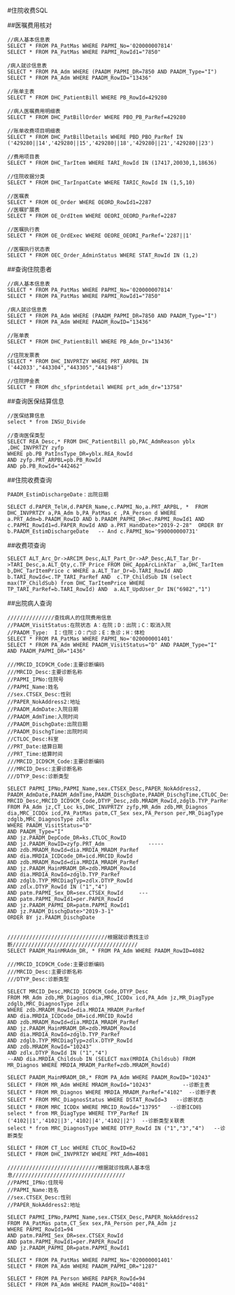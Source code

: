 #住院收费SQL

##医嘱费用核对

	//病人基本信息表
	SELECT * FROM PA_PatMas WHERE PAPMI_No='020000007814'
	SELECT * FROM PA_PatMas WHERE PAPMI_RowId1="7850"

	/病人就诊信息表
	SELECT * FROM PA_Adm WHERE (PAADM_PAPMI_DR=7850 AND PAADM_Type="I") 
	SELECT * FROM PA_Adm WHERE PAADM_RowID="13436"

	//账单主表
	SELECT * FROM DHC_PatientBill WHERE PB_RowId=429280
	
	//病人医嘱费用明细表
	SELECT * FROM DHC_PatBillOrder WHERE PBO_PB_ParRef=429280
	
	//账单收费项目明细表
	SELECT * FROM DHC_PatBillDetails WHERE PBD_PBO_ParRef IN ('429280||14','429280||15','429280||18','429280||21','429280||23')
	
	//费用项目表
	SELECT * FROM DHC_TarItem WHERE TARI_RowId IN (17417,20030,1,18636)
	
	//住院收据分类
	SELECT * FROM DHC_TarInpatCate WHERE TARIC_RowId IN (1,5,10)
	
	//医嘱表
	SELECT * FROM OE_Order WHERE OEORD_RowId1=2287
	//医嘱扩展表
	SELECT * FROM OE_OrdItem WHERE OEORI_OEORD_ParRef=2287
	
	//医嘱执行表
	SELECT * FROM OE_OrdExec WHERE OEORE_OEORI_ParRef='2287||1'
	
	//医嘱执行状态表
	SELECT * FROM OEC_Order_AdminStatus WHERE STAT_RowId IN (1,2)
 

##查询住院患者

	//病人基本信息表
	SELECT * FROM PA_PatMas WHERE PAPMI_No='020000007814'
	SELECT * FROM PA_PatMas WHERE PAPMI_RowId1="7850"

	/病人就诊信息表
	SELECT * FROM PA_Adm WHERE (PAADM_PAPMI_DR=7850 AND PAADM_Type="I") 
	SELECT * FROM PA_Adm WHERE PAADM_RowID="13436"

	//账单表
	SELECT * FROM DHC_PatientBill WHERE PB_Adm_Dr="13436"

	//住院发票表
	SELECT * FROM DHC_INVPRTZY WHERE PRT_ARPBL IN ('442033',"443304","443305","441948")

	//住院押金表
	SELECT * FROM dhc_sfprintdetail WHERE prt_adm_dr="13758"


##查询医保结算信息

	//医保结算信息
	select * from INSU_Divide

	//查询医保类型
	SELECT REA_Desc,* FROM DHC_PatientBill pb,PAC_AdmReason yblx ,DHC_INVPRTZY zyfp
	WHERE pb.PB_PatInsType_DR=yblx.REA_RowId
	AND zyfp.PRT_ARPBL=pb.PB_RowId
	AND pb.PB_RowId="442462"

##住院收费查询 

	PAADM_EstimDischargeDate：出院日期

	SELECT d.PAPER_TelH,d.PAPER_Name,c.PAPMI_No,a.PRT_ARPBL, *  FROM DHC_INVPRTZY a,PA_Adm b,PA_PatMas c ,PA_Person d WHERE a.PRT_Adm=b.PAADM_RowID AND b.PAADM_PAPMI_DR=c.PAPMI_RowId1 AND c.PAPMI_RowId1=d.PAPER_RowId AND a.PRT_HandDate>"2019-2-28"  ORDER BY b.PAADM_EstimDischargeDate   -- And c.PAPMI_No='990000000731'

##收费项查询
	
	SELECT ALT_Arc_Dr->ARCIM_Desc,ALT_Part_Dr->AP_Desc,ALT_Tar_Dr->TARI_Desc,a.ALT_Qty,c.TP_Price FROM DHC_AppArcLinkTar  a,DHC_TarItem b,DHC_TarItemPrice c WHERE a.ALT_Tar_Dr=b.TARI_RowId AND b.TARI_RowId=c.TP_TARI_ParRef AND  c.TP_ChildSub IN (select max(TP_ChildSub) from DHC_TarItemPrice WHERE TP_TARI_ParRef=b.TARI_RowId) AND  a.ALT_UpdUser_Dr IN("6982","1")


##出院病人查询

	///////////////查找病人的住院费用信息
	//PAADM_VisitStatus:在院状态 A：在院；D：出院；C：取消入院　
	//PAADM_Type:  I：住院；O：门诊；E：急诊；H：体检
	SELECT * FROM PA_PatMas WHERE PAPMI_No='020000001401'
	SELECT * FROM PA_Adm WHERE PAADM_VisitStatus="D" AND PAADM_Type="I" AND PAADM_PAPMI_DR="1436"
	
	///MRCID_ICD9CM_Code:主要诊断编码
	///MRCID_Desc:主要诊断名称
	//PAPMI_IPNo:住院号
	//PAPMI_Name:姓名
	//sex.CTSEX_Desc:性别
	//PAPER_NokAddress2:地址
	//PAADM_AdmDate:入院日期
	//PAADM_AdmTime:入院时间
	//PAADM_DischgDate:出院日期
	//PAADM_DischgTime:出院时间
	//CTLOC_Desc:科室
	//PRT_Date:结算日期
	//PRT_Time:结算时间
	///MRCID_ICD9CM_Code:主要诊断编码
	///MRCID_Desc:主要诊断名称
	///DTYP_Desc:诊断类型
	
	SELECT PAPMI_IPNo,PAPMI_Name,sex.CTSEX_Desc,PAPER_NokAddress2,
	PAADM_AdmDate,PAADM_AdmTime,PAADM_DischgDate,PAADM_DischgTime,CTLOC_Desc,PRT_Date,PRT_Time,
	MRCID_Desc,MRCID_ICD9CM_Code,DTYP_Desc,zdb.MRADM_RowId,zdglb.TYP_ParRef
	FROM PA_Adm jz,CT_Loc ks,DHC_INVPRTZY zyfp,MR_Adm zdb,MR_Diagnos dia,MRC_ICDDx icd,PA_PatMas patm,CT_Sex sex,PA_Person per,MR_DiagType zdglb,MRC_DiagnosType zdlx
	WHERE PAADM_VisitStatus="D" 
	AND PAADM_Type="I" 
	AND jz.PAADM_DepCode_DR=ks.CTLOC_RowID 
	AND jz.PAADM_RowID=zyfp.PRT_Adm              -----
	AND zdb.MRADM_RowId=dia.MRDIA_MRADM_ParRef
	AND dia.MRDIA_ICDCode_DR=icd.MRCID_RowId 
	AND zdb.MRADM_RowId=dia.MRDIA_MRADM_ParRef 
	AND jz.PAADM_MainMRADM_DR=zdb.MRADM_RowId
	AND dia.MRDIA_RowId=zdglb.TYP_ParRef
	AND zdglb.TYP_MRCDiagTyp=zdlx.DTYP_RowId
	AND zdlx.DTYP_RowId IN ("1","4")
	AND patm.PAPMI_Sex_DR=sex.CTSEX_RowId     ---
	AND patm.PAPMI_RowId1=per.PAPER_RowId
	AND jz.PAADM_PAPMI_DR=patm.PAPMI_RowId1
	AND jz.PAADM_DischgDate>"2019-3-1"
	ORDER BY jz.PAADM_DischgDate 

	
	////////////////////////////////根据就诊表找主诊断////////////////////////////////////////
	SELECT PAADM_MainMRAdm_DR, * FROM PA_Adm WHERE PAADM_RowID=4082
	
	///MRCID_ICD9CM_Code:主要诊断编码
	///MRCID_Desc:主要诊断名称
	///DTYP_Desc:诊断类型
	
	SELECT MRCID_Desc,MRCID_ICD9CM_Code,DTYP_Desc
	FROM MR_Adm zdb,MR_Diagnos dia,MRC_ICDDx icd,PA_Adm jz,MR_DiagType zdglb,MRC_DiagnosType zdlx
	WHERE zdb.MRADM_RowId=dia.MRDIA_MRADM_ParRef 
	AND dia.MRDIA_ICDCode_DR=icd.MRCID_RowId 
	AND zdb.MRADM_RowId=dia.MRDIA_MRADM_ParRef 
	AND jz.PAADM_MainMRADM_DR=zdb.MRADM_RowId
	AND dia.MRDIA_RowId=zdglb.TYP_ParRef
	AND zdglb.TYP_MRCDiagTyp=zdlx.DTYP_RowId
	AND zdb.MRADM_RowId="10243"
	AND zdlx.DTYP_RowId IN ("1","4")
	--AND dia.MRDIA_Childsub IN (SELECT max(MRDIA_Childsub) FROM MR_Diagnos WHERE MRDIA_MRADM_ParRef=zdb.MRADM_RowId)
	
	SELECT PAADM_MainMRADM_DR,* FROM PA_Adm WHERE PAADM_RowID="10243"
	SELECT * FROM MR_Adm WHERE MRADM_RowId="10243"          --诊断主表
	SELECT * FROM MR_Diagnos WHERE MRDIA_MRADM_ParRef="4102"  --诊断子表
	SELECT * FROM MRC_DiagnosStatus WHERE DSTAT_RowId=3   --诊断状态
	SELECT * FROM MRC_ICDDx WHERE MRCID_RowId="13795"   --诊断ICD码
	select * from MR_DiagType WHERE TYP_ParRef IN ('4102||1','4102||3','4102||4','4102||2')  --诊断类型关联表
	select * from MRC_DiagnosType WHERE DTYP_RowId IN ("1","3","4")   --诊断类型
	
	SELECT * FROM CT_Loc WHERE CTLOC_RowID=62
	SELECT * FROM DHC_INVPRTZY WHERE PRT_Adm=4081
	
	/////////////////////////////根据就诊找病人基本信息////////////////////////////////////
	//PAPMI_IPNo:住院号
	//PAPMI_Name:姓名
	//sex.CTSEX_Desc:性别
	//PAPER_NokAddress2:地址
	
	SELECT PAPMI_IPNo,PAPMI_Name,sex.CTSEX_Desc,PAPER_NokAddress2
	FROM PA_PatMas patm,CT_Sex sex,PA_Person per,PA_Adm jz
	WHERE PAPMI_RowId1=94 
	AND patm.PAPMI_Sex_DR=sex.CTSEX_RowId 
	AND patm.PAPMI_RowId1=per.PAPER_RowId
	AND jz.PAADM_PAPMI_DR=patm.PAPMI_RowId1
	
	SELECT * FROM PA_PatMas WHERE PAPMI_No='020000001401'
	SELECT * FROM PA_Adm WHERE PAADM_PAPMI_DR="1287"

	SELECT * FROM PA_Person WHERE PAPER_RowId=94
	SELECT * FROM PA_Adm WHERE PAADM_RowID="4081"
